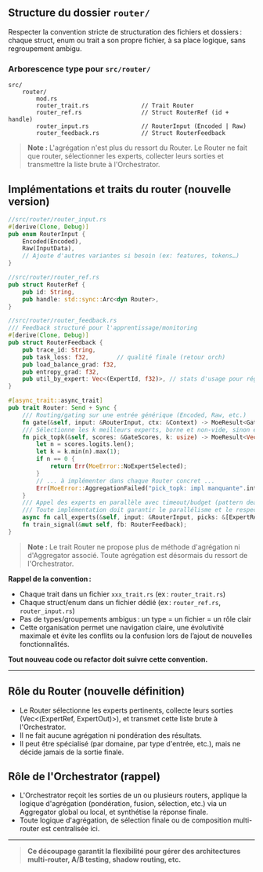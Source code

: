 ## Structure du dossier `router/`


Respecter la convention stricte de structuration des fichiers et dossiers : chaque struct, enum ou trait a son propre fichier, à sa place logique, sans regroupement ambigu.


### Arborescence type pour `src/router/`

```
src/
	router/
		mod.rs
		router_trait.rs               // Trait Router
		router_ref.rs                 // Struct RouterRef (id + handle)
		router_input.rs               // RouterInput (Encoded | Raw)
		router_feedback.rs            // Struct RouterFeedback
```

> **Note :** L'agrégation n'est plus du ressort du Router. Le Router ne fait que router, sélectionner les experts, collecter leurs sorties et transmettre la liste brute à l'Orchestrator.


## Implémentations et traits du router (nouvelle version)

```rust
//src/router/router_input.rs
#[derive(Clone, Debug)]
pub enum RouterInput {
	Encoded(Encoded),
	Raw(InputData),
	// Ajoute d'autres variantes si besoin (ex: features, tokens…)
}
```

```rust
//src/router/router_ref.rs
pub struct RouterRef {
	pub id: String,
	pub handle: std::sync::Arc<dyn Router>,
}
```

```rust
//src/router/router_feedback.rs
/// Feedback structuré pour l'apprentissage/monitoring
#[derive(Clone, Debug)]
pub struct RouterFeedback {
	pub trace_id: String,
	pub task_loss: f32,        // qualité finale (retour orch)
	pub load_balance_grad: f32,
	pub entropy_grad: f32,
	pub util_by_expert: Vec<(ExpertId, f32)>, // stats d'usage pour régul.
}
```

```rust
#[async_trait::async_trait]
pub trait Router: Send + Sync {
	/// Routing/gating sur une entrée générique (Encoded, Raw, etc.)
	fn gate(&self, input: &RouterInput, ctx: &Context) -> MoeResult<GateScores>;
	/// Sélectionne les k meilleurs experts, borne et non-vide, sinon erreur explicite.
	fn pick_topk(&self, scores: &GateScores, k: usize) -> MoeResult<Vec<ExpertRef>> {
		let n = scores.logits.len();
		let k = k.min(n).max(1);
		if n == 0 {
			return Err(MoeError::NoExpertSelected);
		}
		// ... à implémenter dans chaque Router concret ...
		Err(MoeError::AggregationFailed("pick_topk: impl manquante".into()))
	}
	/// Appel des experts en parallèle avec timeout/budget (pattern deadline/cancel obligatoire)
	/// Toute implémentation doit garantir le parallélisme et le respect du budget/timeout pour chaque expert.
	async fn call_experts(&self, input: &RouterInput, picks: &[ExpertRef], ctx: &Context) -> MoeResult<Vec<(ExpertRef, ExpertOut)>>;
	fn train_signal(&mut self, fb: RouterFeedback);
}
```

> **Note :** Le trait Router ne propose plus de méthode d'agrégation ni d'Aggregator associé. Toute agrégation est désormais du ressort de l'Orchestrator.

**Rappel de la convention :**
- Chaque trait dans un fichier `xxx_trait.rs` (ex : `router_trait.rs`)
- Chaque struct/enum dans un fichier dédié (ex : `router_ref.rs`, `router_input.rs`)
- Pas de types/groupements ambigus : un type = un fichier = un rôle clair
- Cette organisation permet une navigation claire, une évolutivité maximale et évite les conflits ou la confusion lors de l’ajout de nouvelles fonctionnalités.

**Tout nouveau code ou refactor doit suivre cette convention.**

---

## Rôle du Router (nouvelle définition)

- Le Router sélectionne les experts pertinents, collecte leurs sorties (Vec<(ExpertRef, ExpertOut)>), et transmet cette liste brute à l'Orchestrator.
- Il ne fait aucune agrégation ni pondération des résultats.
- Il peut être spécialisé (par domaine, par type d'entrée, etc.), mais ne décide jamais de la sortie finale.

## Rôle de l'Orchestrator (rappel)

- L'Orchestrator reçoit les sorties de un ou plusieurs routers, applique la logique d'agrégation (pondération, fusion, sélection, etc.) via un Aggregator global ou local, et synthétise la réponse finale.
- Toute logique d'agrégation, de sélection finale ou de composition multi-router est centralisée ici.

---

> **Ce découpage garantit la flexibilité pour gérer des architectures multi-router, A/B testing, shadow routing, etc.**
